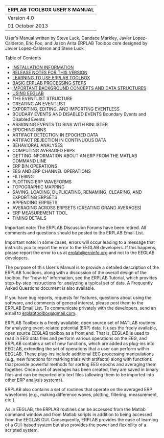 | ERPLAB TOOLBOX USER'S MANUAL| 
| :----- |
| Version 4.0 |
| 01 October 2013 |


User's Manual written by Steve Luck, Candace Markley, Javier Lopez-Calderon, Eric Foo, and Jason Arita
ERPLAB Toolbox core designed by Javier Lopez-Calderon and Steve Luck



Table of Contents

- [INSTALLATION INFORMATION](https://github.com/lucklab/erplab/wiki/Installation)
- [RELEASE NOTES FOR THIS VERSION](https://github.com/lucklab/erplab/releases/)
- [LEARNING TO USE ERPLAB TOOLBOX](https://github.com/lucklab/erplab/wiki/Learning-to-Use-ERPLAB-Toolbox)
- [BASIC ERPLAB PROCESSING STEPS](https://github.com/lucklab/erplab/wiki/Basic-ERPLAB-Processing-Steps) 
- [IMPORTANT BACKGROUND CONCEPTS AND DATA STRUCTURES](https://github.com/lucklab/erplab/wiki/Important-Background-Concepts-and-Data-Structures)
- [USING EEGLAB](https://github.com/lucklab/erplab/wiki/Using-EEGLAB)
- THE EVENTLIST STRUCTURE
- CREATING AN EVENTLIST
- EXPORTING, EDITING, AND IMPORTING EVENTLESS
- BOUDARY EVENTS AND DISABLED EVENTS
Boundary Events and Disabled Events
- ASSIGNING EVENTS TO BINS WITH BINLISTER
- EPOCHING BINS
- ARTIFACT DETECTION IN EPOCHED DATA
- ARTIFACT REJECTION IN CONTINUOUS DATA
- BEHAVIORAL ANALYSES
- COMPUTING AVERAGED ERPS
- GETTING INFORMATION ABOUT AN ERP FROM THE MATLAB COMMAND LINE
- ERP BIN OPERATIONS
- EEG AND ERP CHANNEL OPERATIONS
- FILTERING
- PLOTTING ERP WAVEFORMS
- TOPOGRAPHIC MAPPING
- SAVING, LOADING, DUPLICATING, RENAMING, CLEARING, AND EXPORTING ERPSETS
- APPENDING ERPSETS
- AVERAGING ACROSS ERPSETS (CREATING GRAND AVERAGES)
- ERP MEASUREMENT TOOL
- TIMING DETAILS

Important note: The ERPLAB Discussion Forums have been retired. All comments and questions should be posted to the ERPLAB Email List.

Important note: In some cases, errors will occur leading to a message that instructs you to report the error to the EEGLAB developers.  If this happens, please report the error to us at erplab@erpinfo.org and not to the EEGLAB developers.

The purpose of this User's Manual is to provide a detailed description of the ERPLAB functions, along with a discussion of the overall design of the toolbox.  For "how-to" information, see the ERPLAB Tutorial, which provides step-by-step instructions for analyzing a typical set of data.  A Frequently Asked Questions document is also available.

If you have bug reports, requests for features, questions about using the software, and comments of general interest, please post them to the ERPLAB Email List.  To communicate privately with the developers, send an email to erplabtoolbox@gmail.com.

ERPLAB Toolbox is a freely available, open source set of MATLAB routines for analyzing event-related potential (ERP) data.  It uses the freely available, open source EEGLAB toolbox as a front end.  That is, EEGLAB is used to read in EEG data files and perform various operations on the EEG, and ERPLAB contains a set of new functions, which are added as plug-ins into EEGLAB, extending the set of operations that a user can perform within EEGLAB. These plug-ins include additional EEG processing manipulations (e.g., new functions for marking trials with artifacts) along with functions that provide powerful methods for sorting EEG epochs and averaging them together.  Once a set of averages has been created, they are saved in binary files and can be exported into text files (allowing them to be imported into other ERP analysis systems).

ERPLAB also contains a set of routines that operate on the averaged ERP waveforms (e.g., making difference waves, plotting, filtering, measurement, etc.). 

As in EEGLAB, the ERPLAB routines can be accessed from the Matlab command window and from Matlab scripts in addition to being accessed from the EEGLAB GUI. Consequently, ERPLAB provides the ease of learning of a GUI-based system but also provides the power and flexibility of a scripted system.